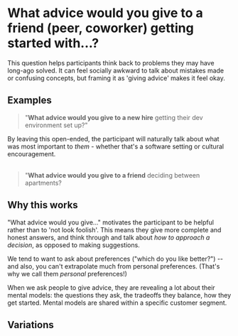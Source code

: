 # What advice would you give to a friend (peer, coworker) getting started with...?
This question helps participants think back to problems they may have long-ago solved.  It can feel socially awkward to talk about mistakes made or confusing concepts, but framing it as 'giving advice' makes it feel okay.

## Examples

 > "**What advice would you give to a new hire** getting their dev environment set up?"
 
By leaving this open-ended, the participant will naturally talk about what was most important to *them* - whether that's a software setting or cultural encouragement.  
<br>

> "**What advice would you give to a friend** deciding between apartments?
> 



## Why this works
"What advice would you give..." motivates the participant to be helpful rather than to 'not look foolish'.  This means they give more complete and honest answers, and think through and talk about *how to approach a decision*, as opposed to making suggestions.

We tend to want to ask about preferences ("which do you like better?") -- and also, you can't extrapolate much from personal preferences. (That's why we call them *personal* preferences!)

When we ask people to give advice, they are revealing a lot about their mental models: the questions they ask, the tradeoffs they balance, how they get started.  Mental models are shared within a specific customer segment. 

## Variations

